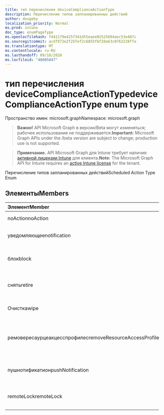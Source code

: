 ```yaml
---
title: тип перечисления deviceComplianceActionType
description: Перечисление типов запланированных действий
author: dougeby
localization_priority: Normal
ms.prod: intune
doc_type: enumPageType
ms.openlocfilehash: f441179e425f341d55eaee02525894aec53e487c
ms.sourcegitcommit: acdf972e2f25fef2c6855f6f28a63c0762228ffa
ms.translationtype: MT
ms.contentlocale: ru-RU
ms.lasthandoff: 09/18/2020
ms.locfileid: "48085047"
---
```

# <a name="devicecomplianceactiontype-enum-type"></a><span data-ttu-id="c38b3-103">тип перечисления deviceComplianceActionType</span><span class="sxs-lookup"><span data-stu-id="c38b3-103">deviceComplianceActionType enum type</span></span>

<span data-ttu-id="c38b3-104">Пространство имен: microsoft.graph</span><span class="sxs-lookup"><span data-stu-id="c38b3-104">Namespace: microsoft.graph</span></span>

> <span data-ttu-id="c38b3-105">**Важно!** API Microsoft Graph в версии/Beta могут изменяться; рабочее использование не поддерживается.</span><span class="sxs-lookup"><span data-stu-id="c38b3-105">**Important:** Microsoft Graph APIs under the /beta version are subject to change; production use is not supported.</span></span>

> <span data-ttu-id="c38b3-106">**Примечание.** API Microsoft Graph для Intune требует наличия [активной лицензии Intune](https://go.microsoft.com/fwlink/?linkid=839381) для клиента.</span><span class="sxs-lookup"><span data-stu-id="c38b3-106">**Note:** The Microsoft Graph API for Intune requires an [active Intune license](https://go.microsoft.com/fwlink/?linkid=839381) for the tenant.</span></span>

<span data-ttu-id="c38b3-107">Перечисление типов запланированных действий</span><span class="sxs-lookup"><span data-stu-id="c38b3-107">Scheduled Action Type Enum</span></span>

## <a name="members"></a><span data-ttu-id="c38b3-108">Элементы</span><span class="sxs-lookup"><span data-stu-id="c38b3-108">Members</span></span>
|<span data-ttu-id="c38b3-109">Элемент</span><span class="sxs-lookup"><span data-stu-id="c38b3-109">Member</span></span>|<span data-ttu-id="c38b3-110">Значение</span><span class="sxs-lookup"><span data-stu-id="c38b3-110">Value</span></span>|<span data-ttu-id="c38b3-111">Описание</span><span class="sxs-lookup"><span data-stu-id="c38b3-111">Description</span></span>|
|:---|:---|:---|
|<span data-ttu-id="c38b3-112">noAction</span><span class="sxs-lookup"><span data-stu-id="c38b3-112">noAction</span></span>|<span data-ttu-id="c38b3-113">нуль</span><span class="sxs-lookup"><span data-stu-id="c38b3-113">0</span></span>|<span data-ttu-id="c38b3-114">Без действий</span><span class="sxs-lookup"><span data-stu-id="c38b3-114">No Action</span></span>|
|<span data-ttu-id="c38b3-115">уведомляющее</span><span class="sxs-lookup"><span data-stu-id="c38b3-115">notification</span></span>|<span data-ttu-id="c38b3-116">1 </span><span class="sxs-lookup"><span data-stu-id="c38b3-116">1</span></span>|<span data-ttu-id="c38b3-117">Уведомление об отправке</span><span class="sxs-lookup"><span data-stu-id="c38b3-117">Send Notification</span></span>|
|<span data-ttu-id="c38b3-118">блок</span><span class="sxs-lookup"><span data-stu-id="c38b3-118">block</span></span>|<span data-ttu-id="c38b3-119">2 </span><span class="sxs-lookup"><span data-stu-id="c38b3-119">2</span></span>|<span data-ttu-id="c38b3-120">Блокировка устройства в AAD</span><span class="sxs-lookup"><span data-stu-id="c38b3-120">Block the device in AAD</span></span>|
|<span data-ttu-id="c38b3-121">снять</span><span class="sxs-lookup"><span data-stu-id="c38b3-121">retire</span></span>|<span data-ttu-id="c38b3-122">4</span><span class="sxs-lookup"><span data-stu-id="c38b3-122">3</span></span>|<span data-ttu-id="c38b3-123">Прекращение использования устройства</span><span class="sxs-lookup"><span data-stu-id="c38b3-123">Retire the device</span></span>|
|<span data-ttu-id="c38b3-124">Очистка</span><span class="sxs-lookup"><span data-stu-id="c38b3-124">wipe</span></span>|<span data-ttu-id="c38b3-125">4 </span><span class="sxs-lookup"><span data-stu-id="c38b3-125">4</span></span>|<span data-ttu-id="c38b3-126">Очистка устройства</span><span class="sxs-lookup"><span data-stu-id="c38b3-126">Wipe the device</span></span>|
|<span data-ttu-id="c38b3-127">ремовересаурцеакцесспрофилес</span><span class="sxs-lookup"><span data-stu-id="c38b3-127">removeResourceAccessProfiles</span></span>|<span data-ttu-id="c38b3-128">5 </span><span class="sxs-lookup"><span data-stu-id="c38b3-128">5</span></span>|<span data-ttu-id="c38b3-129">Удаление профилей доступа к ресурсам с устройства</span><span class="sxs-lookup"><span data-stu-id="c38b3-129">Remove Resource Access Profiles from the device</span></span>|
|<span data-ttu-id="c38b3-130">пушнотификатион</span><span class="sxs-lookup"><span data-stu-id="c38b3-130">pushNotification</span></span>|<span data-ttu-id="c38b3-131">9 </span><span class="sxs-lookup"><span data-stu-id="c38b3-131">9</span></span>|<span data-ttu-id="c38b3-132">Отправка push-уведомления на устройство</span><span class="sxs-lookup"><span data-stu-id="c38b3-132">Send push notification to device</span></span>|
|<span data-ttu-id="c38b3-133">remoteLock</span><span class="sxs-lookup"><span data-stu-id="c38b3-133">remoteLock</span></span>|<span data-ttu-id="c38b3-134">10 </span><span class="sxs-lookup"><span data-stu-id="c38b3-134">10</span></span>|<span data-ttu-id="c38b3-135">Удаленная блокировка устройства</span><span class="sxs-lookup"><span data-stu-id="c38b3-135">Remotely lock the device</span></span>|






